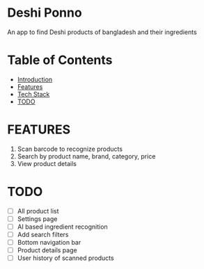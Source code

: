 # Deshi Ponno

An app to find Deshi products of bangladesh and their ingredients

# Table of Contents

- [Introduction](#introduction)
- [Features](#features)
- [Tech Stack](#tech-stack)
- [TODO](#todo)

# FEATURES

1. Scan barcode to recognize products
2. Search by product name, brand, category, price
3. View product details

# TODO

- [ ] All product list
- [ ] Settings page
- [ ] AI based ingredient recognition
- [ ] Add search filters
- [ ] Bottom navigation bar
- [ ] Product details page
- [ ] User history of scanned products

